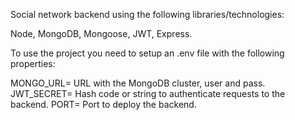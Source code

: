 Social network backend using the following libraries/technologies:

Node, MongoDB, Mongoose, JWT, Express.

To use the project you need to setup an .env file with the following properties:

MONGO_URL= URL with the MongoDB cluster, user and pass.
JWT_SECRET= Hash code or string to authenticate requests to the backend.
PORT= Port to deploy the backend.
